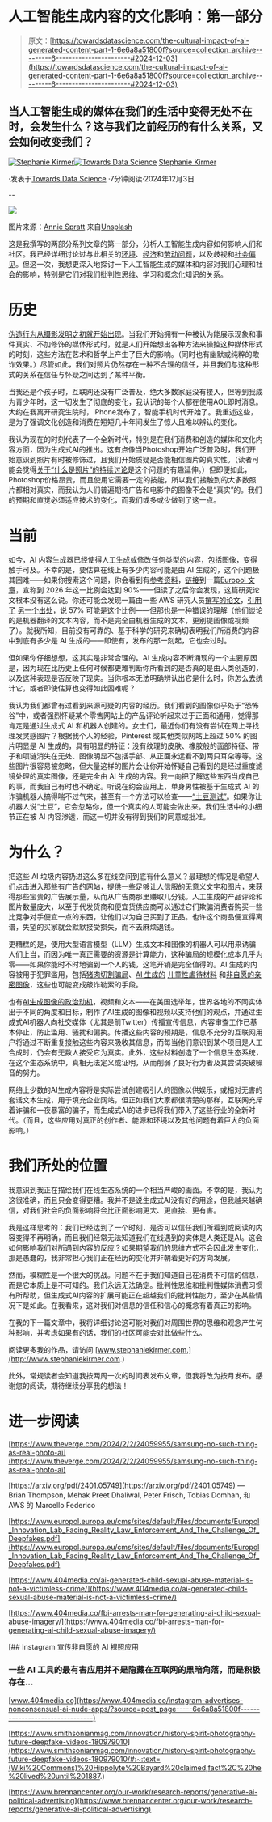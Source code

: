 # 人工智能生成内容的文化影响：第一部分

> 原文：[https://towardsdatascience.com/the-cultural-impact-of-ai-generated-content-part-1-6e6a8a51800f?source=collection_archive---------6-----------------------#2024-12-03](https://towardsdatascience.com/the-cultural-impact-of-ai-generated-content-part-1-6e6a8a51800f?source=collection_archive---------6-----------------------#2024-12-03)

## 当人工智能生成的媒体在我们的生活中变得无处不在时，会发生什么？这与我们之前经历的有什么关系，又会如何改变我们？

[](https://medium.com/@s.kirmer?source=post_page---byline--6e6a8a51800f--------------------------------)[![Stephanie Kirmer](../Images/f9d9ef9167febde974c223dd4d8d6293.png)](https://medium.com/@s.kirmer?source=post_page---byline--6e6a8a51800f--------------------------------)[](https://towardsdatascience.com/?source=post_page---byline--6e6a8a51800f--------------------------------)[![Towards Data Science](../Images/a6ff2676ffcc0c7aad8aaf1d79379785.png)](https://towardsdatascience.com/?source=post_page---byline--6e6a8a51800f--------------------------------) [Stephanie Kirmer](https://medium.com/@s.kirmer?source=post_page---byline--6e6a8a51800f--------------------------------)

·发表于[Towards Data Science](https://towardsdatascience.com/?source=post_page---byline--6e6a8a51800f--------------------------------) ·7分钟阅读·2024年12月3日

--

![](../Images/743d2febdcad87b5e1a96aa3b73e32a6.png)

图片来源：[Annie Spratt](https://unsplash.com/@anniespratt?utm_source=medium&utm_medium=referral) 来自[Unsplash](https://unsplash.com/?utm_source=medium&utm_medium=referral)

这是我撰写的两部分系列文章的第一部分，分析人工智能生成内容如何影响人们和社区。我已经详细讨论过与此相关的[环境](https://medium.com/towards-data-science/environmental-implications-of-the-ai-boom-279300a24184)、[经济](https://medium.com/towards-data-science/economics-of-generative-ai-75f550288097)和[劳动问题](https://medium.com/towards-data-science/how-human-labor-enables-machine-learning-367feee8bc91)，以及歧视和[社会偏见](https://medium.com/towards-data-science/a-critical-look-at-ai-image-generation-45001f410147)。但这一次，我想更深入地探讨一下人工智能生成的媒体和内容对我们心理和社会的影响，特别是它们对我们批判性思维、学习和概念化知识的关系。

# 历史

[伪造行为从摄影发明之初就开始出现](https://www.smithsonianmag.com/innovation/history-spirit-photography-future-deepfake-videos-180979010)。当我们开始拥有一种被认为能展示现象和事件真实、不加修饰的媒体形式时，就是人们开始想出各种方法来操控这种媒体形式的时刻，这些方法在艺术和哲学上产生了巨大的影响。（同时也有幽默或纯粹的欺诈效果。）尽管如此，我们对照片仍然存在一种不合理的信任，并且我们与这种形式的关系在信任与怀疑之间达到了某种平衡。

当我还是个孩子时，互联网还没有广泛普及，绝大多数家庭没有接入，但等到我成为青少年时，这一切发生了彻底的变化，我认识的每个人都在使用AOL即时消息。大约在我离开研究生院时，iPhone发布了，智能手机时代开始了。我重述这些，是为了强调文化创造和消费在短短几十年间发生了惊人且难以辨认的变化。

我认为现在的时刻代表了一个全新时代，特别是在我们消费和创造的媒体和文化内容方面，因为生成式AI的推出。这有点像当Photoshop开始广泛普及时，我们开始意识到照片有时被修饰过，且我们开始质疑是否能相信图片的真实性。（读者可能会觉得[关于“什么是照片”的持续讨论](https://www.theverge.com/2024/2/2/24059955/samsung-no-such-thing-as-real-photo-ai)是这个问题的有趣延伸。）但即便如此，Photoshop价格昂贵，而且使用它需要一定的技能，所以我们接触到的大多数照片都相对真实，而我认为人们普遍期待广告和电影中的图像不会是“真实”的。我们的预期和直觉必须适应技术的变化，而我们或多或少做到了这一点。

# 当前

如今，AI 内容生成器已经使得人工生成或修改任何类型的内容，包括图像，变得触手可及。不幸的是，要估算在线上有多少内容可能是由 AI 生成的，这个问题极其困难——如果你搜索这个问题，你会看到有[参考资料](https://www.axios.com/2023/08/28/ai-content-flood-model-collapse)，[链接](https://oodaloop.com/analysis/archive/if-90-of-online-content-will-be-ai-generated-by-2026-we-forecast-a-deeply-human-anti-content-movement-in-response/)到一篇[Europol 文章](https://www.europol.europa.eu/cms/sites/default/files/documents/Europol_Innovation_Lab_Facing_Reality_Law_Enforcement_And_The_Challenge_Of_Deepfakes.pdf)，宣称到 2026 年这一比例会达到 90%——但读了之后你会发现，这篇研究论文根本没有这么说。你还可能会发现一篇由一些 AWS 研究人员[撰写的论文](https://arxiv.org/pdf/2401.05749)，[引用了](https://www.forbes.com.au/news/innovation/is-ai-quietly-killing-itself-and-the-internet/) [另一个出处](https://www.windowscentral.com/software-apps/sam-altman-indicated-its-impossible-to-create-chatgpt-without-copyrighted-material)，说 57% 可能是这个比例——但那也是一种错误的理解（他们谈论的是机器翻译的文本内容，而不是完全由机器生成的文本，更别提图像或视频了）。就我所知，目前没有可靠的、基于科学的研究来确切表明我们所消费的内容中到底有多少是 AI 生成的——即使有，发布的那一刻起，它也会过时。

但如果你仔细想想，这其实是非常合理的。AI 生成内容不断涌现的一个主要原因是，因为现在比历史上任何时候都更难判断你所看到的是否真的是由人类创造的，以及这种表现是否反映了现实。当你根本无法明确辨认出它是什么时，你怎么去统计它，或者即使估算也变得如此困难呢？

我认为我们都曾有过看到来源可疑的内容的经历。我们看到的图像似乎处于“恐怖谷”中，或者强烈怀疑某个零售网站上的产品评论听起来过于正面和通用，觉得那肯定是通过生成式 AI 和机器人创建的。女士们，最近你们有没有尝试在网上寻找理发灵感图片？根据我个人的经验，Pinterest 或其他类似网站上超过 50% 的图片明显是 AI 生成的，具有明显的特征：没有纹理的皮肤、橡胶般的面部特征、带子和项链消失在无处、图像明显不包括手部、从正面永远看不到两只耳朵等等。这些图片很容易被忽略，但大量这样的图片会让你开始怀疑自己看到的是经过重度滤镜处理的真实图像，还是完全由 AI 生成的内容。我一向把了解这些东西当成自己的事，而我自己有时也不确定。听说在约会应用上，单身男性被基于生成式 AI 的诈骗机器人搞得喘不过气来，甚至有一个方法可以检查——[“土豆测试”](https://www.reddit.com/r/Tinder/comments/1aw9w64/always_do_a_potato_test/)。如果你让机器人说“土豆”，它会忽略你，但一个真实的人可能会做出来。我们生活中的小细节正在被 AI 内容渗透，而这一切并没有得到我们的同意或批准。

# 为什么？

把这些 AI 垃圾内容扔进这么多在线空间到底有什么意义？最理想的情况是希望人们点击进入那些有广告的网站，提供一些足够让人信服的无意义文字和图片，来获得那些宝贵的广告展示量，从而从广告商那里赚取几分钱。人工生成的产品评论和图片数量庞大，以至于代发货商和便宜货供应商可以通过它们欺骗消费者购买一些比竞争对手便宜一点的东西，让他们以为自己买到了正品。也许这个商品便宜得离谱，失望的买家就会默默接受损失，而不去麻烦退钱。

更糟糕的是，使用大型语言模型（LLM）生成文本和图像的机器人可以用来诱骗人们上当，而因为唯一真正需要的资源是计算能力，这种骗局的规模化成本几乎为零——如果你能时不时地骗到一个人的钱，这笔开销是完全值得的。AI 生成的内容被用于犯罪滥用，包括[猪肉切割骗局](https://www.elliptic.co/blog/are-pig-butchering-scammers-using-ai-heres-what-the-latest-trends-show)、[AI 生成的](https://www.404media.co/ai-generated-child-sexual-abuse-material-is-not-a-victimless-crime/) [儿童性虐待材料](https://www.404media.co/fbi-arrests-man-for-generating-ai-child-sexual-abuse-imagery/) 和[非自愿的亲密图像](https://www.404media.co/instagram-advertises-nonconsensual-ai-nude-apps/)，这些也可能变成敲诈勒索的手段。

也有[AI生成图像的政治动机](https://www.brennancenter.org/our-work/research-reports/generative-ai-political-advertising)，视频和文本——在美国选举年，世界各地的不同实体出于不同的角度和目标，制作了AI生成的图像和视频以支持他们的观点，并通过生成式AI机器人向社交媒体（尤其是前Twitter）传播宣传信息，内容审查工作已基本停止，防止滥用、骚扰和偏执。传播这些内容的预期是，信息不充分的互联网用户将通过不断重复接触这些内容来吸收其信息，而每当他们意识到某个项目是人工合成时，仍会有无数人接受它为真实。此外，这些材料创造了一个信息生态系统，在这个生态系统中，真相无法定义或证明，从而削弱了良好行为者及其尝试突破噪音的努力。

网络上少数的AI生成内容将是实际尝试创建吸引人的图像以供娱乐，或相对无害的套话文本生成，用于填充企业网站，但正如我们大家都很清楚的那样，互联网充斥着诈骗和一夜暴富的骗子，而生成式AI的进步已将我们带入了这些行业的全新时代。（而且，这些应用对真正的创作者、能源和环境以及其他问题有着巨大的负面影响。）

# 我们所处的位置

我意识到我正在描绘我们在线生态系统的一个相当严峻的画面。不幸的是，我认为这很准确，而且只会变得更糟。我并不是说生成式AI没有好的用途，但我越来越确信，对我们社会的负面影响将会比正面影响更大、更直接、更有害。

我是这样思考的：我们已经达到了一个时刻，是否可以信任我们所看到或阅读的内容变得不再明确，而且我们经常无法知道我们在线遇到的实体是人类还是AI。这会如何影响我们对所遇到内容的反应？如果期望我们的思维方式不会因此发生变化，那是愚蠢的，我非常担心我们正在经历的变化并非朝着更好的方向发展。

然而，模糊性是一个很大的挑战。问题不在于我们知道自己在消费不可信的信息，而是它本质上是不可知的。我们永远无法确定。批判性思维和批判性媒体消费习惯有所帮助，但生成式AI内容的扩展可能正在超越我们的批判性能力，至少在某些情况下是如此。在我看来，这对我们对信息的信任和信心的概念有着真正的影响。

在我的下一篇文章中，我将详细讨论这可能对我们对周围世界的思维和观念产生何种影响，并考虑如果有的话，我们的社区可能会对此做些什么。

阅读更多我的作品，请访问 [www.stephaniekirmer.com.](http://www.stephaniekirmer.com.)

此外，常规读者会知道我按两周一次的时间表发布文章，但我将改为按月发布。感谢您的阅读，期待继续分享我的想法！

# 进一步阅读

[https://www.theverge.com/2024/2/2/24059955/samsung-no-such-thing-as-real-photo-ai](https://www.theverge.com/2024/2/2/24059955/samsung-no-such-thing-as-real-photo-ai)

[https://arxiv.org/pdf/2401.05749](https://arxiv.org/pdf/2401.05749) — Brian Thompson, Mehak Preet Dhaliwal, Peter Frisch, Tobias Domhan, 和 AWS 的 Marcello Federico

[https://www.europol.europa.eu/cms/sites/default/files/documents/Europol_Innovation_Lab_Facing_Reality_Law_Enforcement_And_The_Challenge_Of_Deepfakes.pdf](https://www.europol.europa.eu/cms/sites/default/files/documents/Europol_Innovation_Lab_Facing_Reality_Law_Enforcement_And_The_Challenge_Of_Deepfakes.pdf)

[https://www.404media.co/ai-generated-child-sexual-abuse-material-is-not-a-victimless-crime/](https://www.404media.co/ai-generated-child-sexual-abuse-material-is-not-a-victimless-crime/)

[https://www.404media.co/fbi-arrests-man-for-generating-ai-child-sexual-abuse-imagery/](https://www.404media.co/fbi-arrests-man-for-generating-ai-child-sexual-abuse-imagery/)

[](https://www.404media.co/instagram-advertises-nonconsensual-ai-nude-apps/?source=post_page-----6e6a8a51800f--------------------------------) [## Instagram 宣传非自愿的 AI 裸照应用

### 一些 AI 工具的最有害应用并不是隐藏在互联网的黑暗角落，而是积极存在…

[www.404media.co](https://www.404media.co/instagram-advertises-nonconsensual-ai-nude-apps/?source=post_page-----6e6a8a51800f--------------------------------)

[https://www.smithsonianmag.com/innovation/history-spirit-photography-future-deepfake-videos-180979010](https://www.smithsonianmag.com/innovation/history-spirit-photography-future-deepfake-videos-180979010/#:~:text=(Wiki%20Commons)%20Hippolyte%20Bayard%20claimed,fact%2C%20he%20lived%20until%201887.)

[https://www.brennancenter.org/our-work/research-reports/generative-ai-political-advertising](https://www.brennancenter.org/our-work/research-reports/generative-ai-political-advertising)

